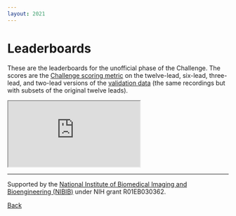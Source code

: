 ```yaml
---
layout: 2021
---
```


# Leaderboards

These are the leaderboards for the unofficial phase of the Challenge. The scores are the [Challenge scoring metric](../#scoring) on the twelve-lead, six-lead, three-lead, and two-lead versions of the [validation data](../#data) (the same recordings but with subsets of the original twelve leads).

<iframe src="https://docs.google.com/spreadsheets/d/e/2PACX-1vT7P5ptzE7rSROOPerI8s_MD-5bHxA5wtf88hnMa8ZwLQYWcgVkAVJO098NGRYunCjHL3zKGxDsDE-f/pubhtml?widget=true&amp;headers=false"></iframe>

---

Supported by the [National Institute of Biomedical Imaging and Bioengineering (NIBIB)](https://www.nibib.nih.gov/) under NIH grant R01EB030362.

[Back](../)
